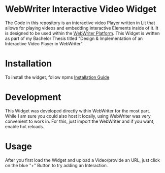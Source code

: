 # WebWriter Interactive Video Widget
The Code in this repository is an interactive video Player written in Lit that allows for playing videos and embedding interactive Elements inside of it. It is designed to be used within the [WebWriter Platform](https://webwriter.app/).
This Widget is written as part of my Bachelor Thesis titled "Design & Implementation of an Interactive Video Player in WebWriter".

# Installation
To install the widget, follow npms [Installation Guide](https://docs.npmjs.com/cli/v6/commands/npm-install)

# Development
This Widget was developed directly within WebWriter for the most part. While I am sure you could also host it locally, using WebWriter was very convenient to work in. For this, just import the WebWriter and if you want, enable hot reloads.

# Usage
After you first load the Widget and upload a Video/provide an URL, just click on the blue "+" Button to try adding an Interaction.